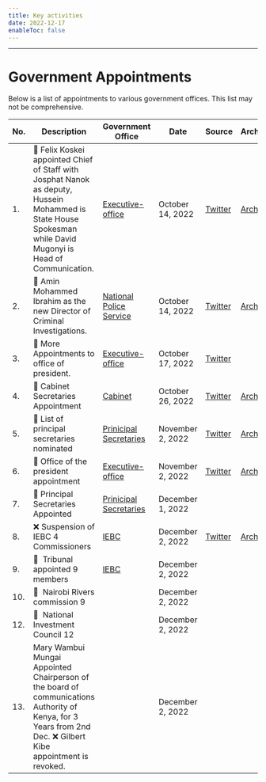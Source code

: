 ```yaml
---
title: Key activities
date: 2022-12-17
enableToc: false
---
```

---

# Government Appointments

Below is a list of appointments to various government offices. This list may not be comprehensive. 

| No. | Description | Government Office | Date | Source | Archive |
| --- | ----------- | ----------------- | ---- | ------ | ------- |
| 1. | 🤝 Felix Koskei appointed Chief of Staff with Josphat Nanok as deputy, Hussein Mohammed is State House Spokesman while David Mugonyi is Head of Communication. | [Executive-office](notes/Executive-office.md) | October 14, 2022 | [Twitter](https://twitter.com/OliverMathenge/status/1580919005111406593) | [Archive](https://web.archive.org/web/20221204102207/https://twitter.com/OliverMathenge/status/1580919005111406593) |
| 2. | 🤝 Amin Mohammed Ibrahim as the new Director of Criminal Investigations. | [National Police Service](notes/National%20Police%20Service.md) | October 14, 2022 | [Twitter](https://twitter.com/OliverMathenge/status/1581163242503536641) | [Archive](https://web.archive.org/web/2/https://twitter.com/OliverMathenge/status/1581163242503536641) |
| 3. | 🤝 More Appointments to office of president. | [Executive-office](notes/Executive-office.md) | October 17, 2022 | [Twitter](https://twitter.com/OliverMathenge/status/1582034645935591428) |
| 4. |🤝 Cabinet Secretaries Appointment | [Cabinet](notes/Cabinet.md)| October 26, 2022 | [Twitter](https://twitter.com/OliverMathenge/status/1585315815012052993) | [Archive](https://web.archive.org/web/20221204103400/https://twitter.com/OliverMathenge/status/1585315815012052993) |
| 5. | 🔖 List of principal secretaries nominated | [Prinicipal Secretaries](notes/Prinicipal-Secretaries.md) | November 2, 2022 | [Twitter](https://twitter.com/OliverMathenge/status/1587748306788261889) | [Archive](https://web.archive.org/web/2/https://twitter.com/OliverMathenge/status/1587748306788261889) |
|6. | 🤝 Office of the president appointment | [Executive-office](notes/Executive-office.md)  | November 2, 2022 | [Twitter](https://twitter.com/HusseinMohamedg/status/1587824080966893570) | [Archive](https://web.archive.org/web/20221204105743/https://twitter.com/HusseinMohamedg/status/1587824080966893570) |
|7. | 🤝 Principal Secretaries Appointed | [Prinicipal Secretaries](notes/Prinicipal-Secretaries.md)| December 1, 2022 | | |
|8. | ❌ Suspension of IEBC 4 Commissioners | [IEBC](notes/IEBC.md)|December 2, 2022 | [Twitter](https://twitter.com/HusseinMohamedg/status/1598602199520665604) | [Archive](https://web.archive.org/web/20221204095850/https://twitter.com/HusseinMohamedg/status/1598602199520665604) |
|9. | 🤝  Tribunal appointed 9 members | [IEBC](notes/IEBC.md) |December 2, 2022 | | |
|10. | 🤝  Nairobi Rivers commission 9 | |December 2, 2022 | | |
|12. | 🤝  National Investment Council 12 | |December 2, 2022 | | |
|13. | Mary Wambui Mungai Appointed Chairperson of the board of communications Authority of Kenya, for 3 Years from 2nd Dec. ❌ Gilbert Kibe appointment is revoked. | |December 2, 2022 | | |


